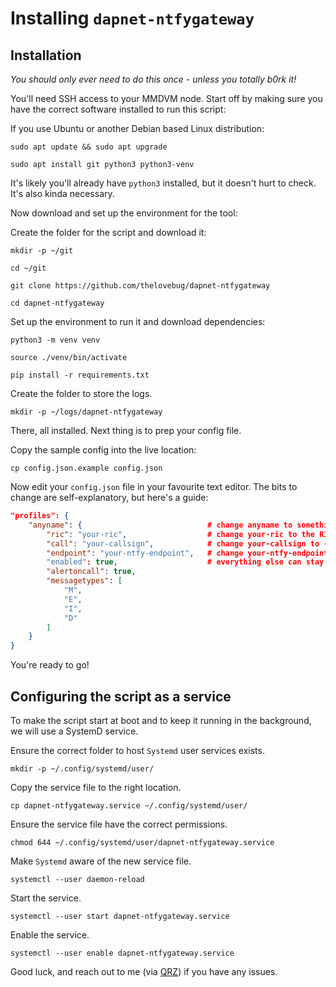 # Installing `dapnet-ntfygateway`

## Installation

*You should only ever need to do this once - unless you totally b0rk it!*

You'll need SSH access to your MMDVM node. Start off by making sure you have the correct software installed to run this script:

If you use Ubuntu or another Debian based Linux distribution:

```shell
sudo apt update && sudo apt upgrade
```

```shell
sudo apt install git python3 python3-venv
```

It's likely you'll already have `python3` installed, but it doesn't hurt to check.  It's also kinda necessary.

Now download and set up the environment for the tool:

Create the folder for the script and download it:

```shell
mkdir -p ~/git
```

```shell
cd ~/git
```

```shell
git clone https://github.com/thelovebug/dapnet-ntfygateway
```

```shell
cd dapnet-ntfygateway
```

Set up the environment to run it and download dependencies:

```shell
python3 -m venv venv
```

```shell
source ./venv/bin/activate
```

```shell
pip install -r requirements.txt
```

Create the folder to store the logs.

```shell
mkdir -p ~/logs/dapnet-ntfygateway
```

There, all installed.  Next thing is to prep your config file.

Copy the sample config into the live location:

```shell
cp config.json.example config.json
```

Now edit your `config.json` file in your favourite text editor.  The bits to change are self-explanatory, but here's a guide:

```json
"profiles": {
    "anyname": {                            # change anyname to something that helps you identify this profile - your DMR ID perhaps?
        "ric": "your-ric",                  # change your-ric to the RIC provided by DAPNET, it's usually a variation on your DMR ID
        "call": "your-callsign",            # change your-callsign to - guess what? - your callsign, case isn't important
        "endpoint": "your-ntfy-endpoint",   # change your-ntfy-endpoint, it'll start with https://ntfy.sh/ - check that website for info
        "enabled": true,                    # everything else can stay as is for now
        "alertoncall": true,
        "messagetypes": [
            "M",
            "E",
            "I",
            "D"
        ]
    }
}
```

You're ready to go!

## Configuring the script as a service

To make the script start at boot and to keep it running in the background, we will use a SystemD service.

Ensure the correct folder to host `Systemd` user services exists.

```shell
mkdir -p ~/.config/systemd/user/
```

Copy the service file to the right location.

``` shell
cp dapnet-ntfygateway.service ~/.config/systemd/user/
```

Ensure the service file have the correct permissions.

``` shell
chmod 644 ~/.config/systemd/user/dapnet-ntfygateway.service
```

Make `Systemd` aware of the new service file.

```shell
systemctl --user daemon-reload
```

Start the service.

```shell
systemctl --user start dapnet-ntfygateway.service
```

Enable the service.

```shell
systemctl --user enable dapnet-ntfygateway.service
```

Good luck, and reach out to me (via [QRZ](https://qrz.com/db/M7TLB)) if you have any issues.
